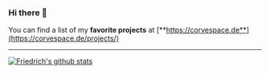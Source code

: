 ### Hi there 👋

You can find a list of my **favorite projects** at [**https://corvespace.de**](https://corvespace.de/projects/)

---

[![Friedrich's github stats](https://github-readme-stats.vercel.app/api?username=fgrosse)](https://github.com/anuraghazra/github-readme-stats)

<!--
**fgrosse/fgrosse** is a ✨ _special_ ✨ repository because its `README.md` (this file) appears on your GitHub profile.

Here are some ideas to get you started:

- 🔭 I’m currently working on ...
- 🌱 I’m currently learning ...
- 👯 I’m looking to collaborate on ...
- 🤔 I’m looking for help with ...
- 💬 Ask me about ...
- 📫 How to reach me: ...
- 😄 Pronouns: ...
- ⚡ Fun fact: ...
-->
